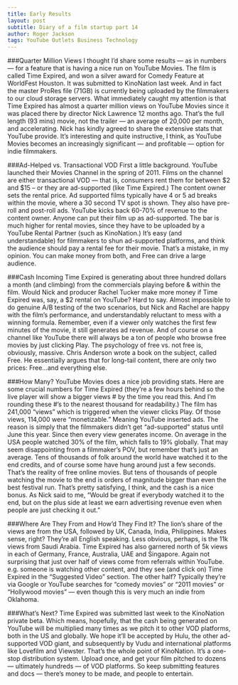 ```yaml
---
title: Early Results
layout: post
subtitle: Diary of a film startup part 14
author: Roger Jackson
tags: YouTube Outlets Business Technology
---
```

###Quarter Million Views
I thought I’d share some results — as in numbers — for a feature that is having a nice run on YouTube Movies. The film is called Time Expired, and won a silver award for Comedy Feature at WorldFest Houston. It was submitted to KinoNation last week. And in fact the master ProRes file (71GB) is currently being uploaded by the filmmakers to our cloud storage servers. What immediately caught my attention is that Time Expired has almost a quarter million views on YouTube Movies since it was placed there by director Nick Lawrence 12 months ago. That’s the full length (93 mins) movie, not the trailer — an average of 20,000 per month, and accelerating. Nick has kindly agreed to share the extensive stats that YouTube provide. It’s interesting and quite instructive, I think, as YouTube Movies becomes an increasingly significant — and profitable — option for indie filmmakers.

###Ad-Helped vs. Transactional VOD
First a little background. YouTube launched their Movies Channel in the spring of 2011. Films on the channel are either transactional VOD — that is, consumers rent them for between $2 and $15 – or they are ad-supported (like Time Expired.) The content owner sets the rental price. Ad supported films typically have 4 or 5 ad breaks within the movie, where a 30 second TV spot is shown. They also have pre-roll and post-roll ads. YouTube kicks back 60-70% of revenue to the content owner. Anyone can put their film up as ad-supported. The bar is much higher for rental movies, since they have to be uploaded by a YouTube Rental Partner (such as KinoNation.) It’s easy (and understandable) for filmmakers to shun ad-supported platforms, and think the audience should pay a rental fee for their movie. That’s a mistake, in my opinion. You can make money from both, and Free can drive a large audience.

###Cash Incoming
Time Expired is generating about three hundred dollars a month (and climbing) from the commercials playing before & within the film. Would Nick and producer Rachel Tucker make more money if Time Expired was, say, a $2 rental on YouTube? Hard to say. Almost impossible to do genuine A/B testing of the two scenarios, but Nick and Rachel are happy with the film’s performance, and understandably reluctant to mess with a winning formula. Remember, even if a viewer only watches the first few minutes of the movie, it still generates ad revenue. And of course on a channel like YouTube there will always be a ton of people who browse free movies by just clicking Play. The psychology of free vs. not free is, obviously, massive. Chris Anderson wrote a book on the subject, called Free. He essentially argues that for long-tail content, there are only two prices: Free…and everything else.

###How Many?
YouTube Movies does a nice job providing stats. Here are some crucial numbers for Time Expired (they’re a few hours behind so the live player will show a bigger views # by the time you read this. And I’m rounding these #’s to the nearest thousand for readability.) The film has 241,000 “views” which is triggered when the viewer clicks Play. Of those views, 114,000 were “monetizable.” Meaning YouTube inserted ads. The reason is simply that the filmmakers didn’t get “ad-supported” status until June this year. Since then every view generates income. On average in the USA people watched 30% of the film, which falls to 19% globally. That may seem disappointing from a filmmaker’s POV, but remember that’s just an average. Tens of thousands of folk around the world have watched it to the end credits, and of course some have hung around just a few seconds. That’s the reality of free online movies. But tens of thousands of people watching the movie to the end is orders of magnitude bigger than even the best festival run. That’s pretty satisfying, I think, and the cash is a nice bonus. As Nick said to me, “Would be great if everybody watched it to the end, but on the plus side at least we earn advertising revenue even when people are just checking it out.”

###Where Are They From and How’d They Find It?
The lion’s share of the views are from the USA, followed by UK, Canada, India, Philippines. Makes sense, right? They’re all English speaking. Less obvious, perhaps, is the 11k views from Saudi Arabia. Time Expired has also garnered north of 5k views in each of Germany, France, Australia, UAE and Singapore. Again not surprising that just over half of views come from referrals within YouTube. e.g. someone is watching other content, and they see (and click on) Time Expired in the “Suggested Video” section. The other half? Typically they’re via Google or YouTube searches for “comedy movies” or “2011 movies” or “Hollywood movies” — even though this is very much an indie from Oklahoma.

###What’s Next?
Time Expired was submitted last week to the KinoNation private beta. Which means, hopefully, that the cash being generated on YouTube will be multiplied many times as we pitch it to other VOD platforms, both in the US and globally. We hope it’ll be accepted by Hulu, the other ad-supported VOD giant, and subsequently by Vudu and international platforms like Lovefilm and Viewster. That’s the whole point of KinoNation. It’s a one-stop distribution system. Upload once, and get your film pitched to dozens — ultimately hundreds — of VOD platforms. So keep submitting features and docs — there’s money to be made, and people to entertain.
